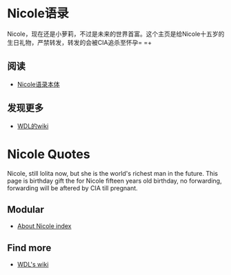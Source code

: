 Nicole语录
===================================
Nicole，现在还是小萝莉，不过是未来的世界首富。这个主页是给Nicole十五岁的生日礼物，严禁转发，转发的会被CIA追杀至怀孕= =+

阅读
-----------------------------------
* [Nicole语录本体](https://github.com/sg-first/Doge_Quotations/blob/master/Nicole_Quotations.md)

发现更多
-----------------------------------
* [WDL的wiki](https://github.com/sg-first/Doge_Quotations/blob/master/WDL_wiki.md)

Nicole Quotes
===================================
Nicole, still lolita now, but she is the world's richest man in the future. This page is birthday gift the for Nicole fifteen years old birthday, no forwarding, forwarding will be aftered by CIA till pregnant.

Modular
-----------------------------------
* [About Nicole index]()

Find more
-----------------------------------
* [WDL's wiki](https://github.com/sg-first/Doge_Quotations/blob/master/WDL_wiki.md)